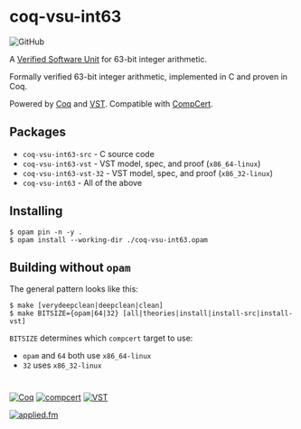 # coq-vsu-int63

![GitHub](https://img.shields.io/github/license/appliedfm/coq-vsu-int63)

A [Verified Software Unit](https://github.com/appliedfm/coq-vsu) for 63-bit integer arithmetic.

Formally verified 63-bit integer arithmetic, implemented in C and proven in Coq.

Powered by [Coq](https://coq.inria.fr) and [VST](https://vst.cs.princeton.edu/). Compatible with [CompCert](https://compcert.org/).

## Packages

* `coq-vsu-int63-src` - C source code
* `coq-vsu-int63-vst` - VST model, spec, and proof (`x86_64-linux`)
* `coq-vsu-int63-vst-32` - VST model, spec, and proof (`x86_32-linux`)
* `coq-vsu-int63` - All of the above

## Installing

```console
$ opam pin -n -y .
$ opam install --working-dir ./coq-vsu-int63.opam
```

## Building without `opam`

The general pattern looks like this:

```console
$ make [verydeepclean|deepclean|clean]
$ make BITSIZE={opam|64|32} [all|theories|install|install-src|install-vst]
```

`BITSIZE` determines which `compcert` target to use:

* `opam` and `64` both use `x86_64-linux`
* `32` uses `x86_32-linux`

#

[![Coq](https://img.shields.io/badge/-Coq-royalblue)](https://github.com/coq/coq)
[![compcert](https://img.shields.io/badge/-compcert-orangered)](https://compcert.org/)
[![VST](https://img.shields.io/badge/-VST-navy)](https://vst.cs.princeton.edu/)

[![applied.fm](https://img.shields.io/badge/-applied.fm-orchid)](https://applied.fm)
